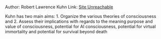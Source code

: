 Author: Robert Lawrence Kuhn
Link: [Site Unreachable](https://www.sciencedirect.com/science/article/pii/S0079610723001128?via%3Dihub)

Kuhn has two main aims: 1. Organize the various theories of consciousness and 2. Assess their implications with regards to the meaning purpose and value of consciousness, potential for AI consciousness, potential for virtual immortality and potential for survival beyond death
